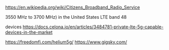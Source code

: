 

https://en.wikipedia.org/wiki/Citizens_Broadband_Radio_Service

3550 MHz to 3700 MHz) in the United States
LTE band 48 

devices
https://docs.celona.io/en/articles/3484781-private-lte-5g-capable-devices-in-the-market



https://freedomfi.com/helium5g/
https://www.gigsky.com/
